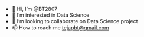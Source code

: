 - 👋 Hi, I’m @BT2807
- 👀 I’m interested in Data Science
- 💞️ I’m looking to collaborate on Data Science project
- 📫 How to reach me tejapbt@gmail.com

<!---
BT2807/BT2807 is a ✨ special ✨ repository because its `README.md` (this file) appears on your GitHub profile.
You can click the Preview link to take a look at your changes.
--->
